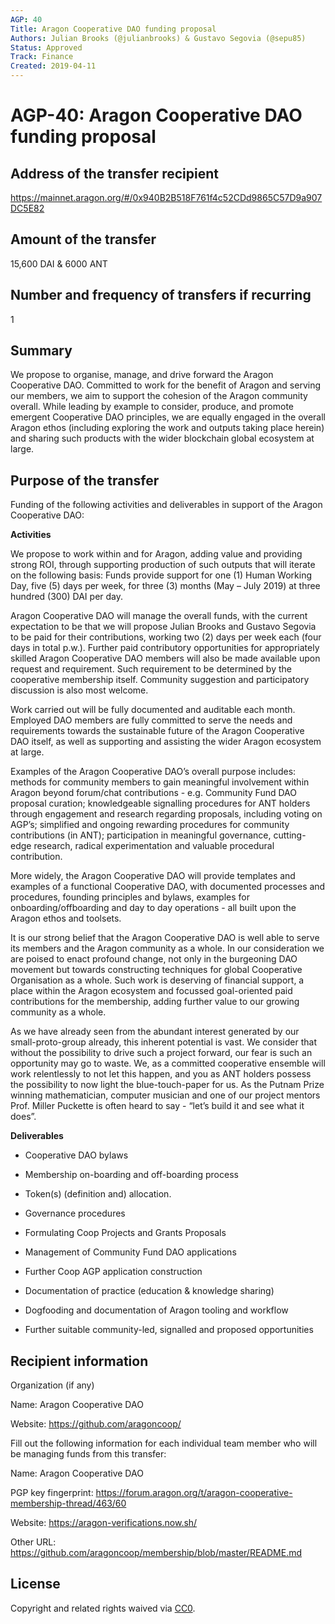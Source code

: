 ```yaml
---
AGP: 40
Title: Aragon Cooperative DAO funding proposal
Authors: Julian Brooks (@julianbrooks) & Gustavo Segovia (@sepu85)
Status: Approved
Track: Finance
Created: 2019-04-11
---
```


# AGP-40: Aragon Cooperative DAO funding proposal

## Address of the transfer recipient
https://mainnet.aragon.org/#/0x940B2B518F761f4c52CDd9865C57D9a907DC5E82

## Amount of the transfer
15,600 DAI & 6000 ANT

## Number and frequency of transfers if recurring
1

## Summary
We propose to organise, manage, and drive forward the Aragon Cooperative DAO. Committed to work for the benefit of Aragon and serving our members, we aim to support the cohesion of the Aragon community overall. While leading by example to consider, produce, and promote emergent Cooperative DAO principles, we are equally engaged in the overall Aragon ethos (including exploring the work and outputs taking place herein) and sharing such products with the wider blockchain global ecosystem at large.

## Purpose of the transfer
Funding of the following activities and deliverables in support of the Aragon Cooperative DAO:
    
**Activities**

We propose to work within and for Aragon, adding value and providing strong ROI, through supporting production of such outputs that will iterate on the following basis:
Funds provide support for one (1) Human Working Day, five (5)  days per week, for three (3) months (May – July 2019) at three  hundred (300) DAI per day.

Aragon Cooperative DAO will manage the overall funds, with the current expectation to be that we will propose Julian Brooks and Gustavo Segovia to be paid for their contributions, working two (2) days per week each (four days in total p.w.). Further paid contributory opportunities for appropriately skilled Aragon Cooperative DAO members will also be made available upon request and requirement. Such requirement to be determined by the cooperative membership itself. Community suggestion and participatory discussion is also most welcome.

Work carried out will be fully documented and auditable each month. Employed DAO members are fully  committed to serve the needs and requirements towards the sustainable future of the Aragon Cooperative DAO itself, as well as supporting and assisting the wider Aragon ecosystem at large.

Examples of the Aragon Cooperative DAO’s overall purpose includes: methods for community members to gain meaningful involvement within Aragon beyond forum/chat contributions - e.g. Community Fund DAO proposal curation; knowledgeable signalling procedures for ANT holders through engagement and research regarding proposals, including voting on AGP’s; simplified and ongoing rewarding procedures for community contributions (in ANT); participation in meaningful governance, cutting-edge research, radical experimentation and valuable procedural contribution.

More widely, the Aragon Cooperative DAO will provide templates and examples of a functional Cooperative DAO, with documented processes and procedures, founding principles and bylaws, examples for onboarding/offboarding and day to day operations - all built upon the Aragon ethos and toolsets.

It is our strong belief that the Aragon Cooperative DAO is well able to serve its members and the Aragon community as a whole. In our consideration we are poised to enact profound change, not only in the burgeoning DAO movement but towards constructing techniques for global Cooperative Organisation as a whole. Such work is deserving of financial support, a place within the Aragon ecosystem and focussed goal-oriented paid contributions for the membership, adding further value to our growing community as a whole.

As we have already seen from the abundant interest generated by our small-proto-group already, this inherent potential is vast. We consider that without the possibility to drive such a project forward, our fear is such an opportunity may go to waste. We, as a committed cooperative ensemble will work relentlessly to not let this happen, and you as ANT holders possess the possibility to now light the blue-touch-paper for us. As the Putnam Prize winning mathematician, computer musician and one of our project  mentors Prof. Miller Puckette is often heard to say - “let’s build it and see what it does”.

**Deliverables**

- Cooperative DAO bylaws

- Membership on-boarding and  off-boarding process

- Token(s) (definition and)  allocation.

- Governance procedures

- Formulating Coop Projects and Grants Proposals

- Management of Community Fund DAO applications

- Further Coop AGP application construction

- Documentation of practice (education & knowledge sharing)

- Dogfooding and documentation of Aragon tooling and workflow

- Further suitable community-led, signalled and proposed opportunities


## Recipient information
Organization (if any) 

Name:   Aragon Cooperative DAO

Website:  https://github.com/aragoncoop/

Fill out the following information for each individual team member who will be managing funds from this transfer:

Name:  Aragon Cooperative DAO

PGP key fingerprint:  https://forum.aragon.org/t/aragon-cooperative-membership-thread/463/60

Website:  https://aragon-verifications.now.sh/

Other URL:  https://github.com/aragoncoop/membership/blob/master/README.md


## License
Copyright and related rights waived via [CC0](https://creativecommons.org/publicdomain/zero/1.0/).
